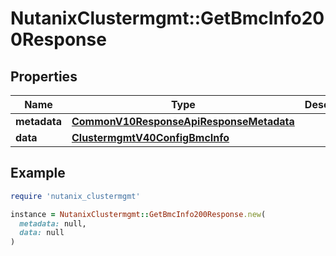 # NutanixClustermgmt::GetBmcInfo200Response

## Properties

| Name | Type | Description | Notes |
| ---- | ---- | ----------- | ----- |
| **metadata** | [**CommonV10ResponseApiResponseMetadata**](CommonV10ResponseApiResponseMetadata.md) |  | [optional] |
| **data** | [**ClustermgmtV40ConfigBmcInfo**](ClustermgmtV40ConfigBmcInfo.md) |  | [optional] |

## Example

```ruby
require 'nutanix_clustermgmt'

instance = NutanixClustermgmt::GetBmcInfo200Response.new(
  metadata: null,
  data: null
)
```


